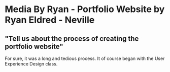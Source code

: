 # Media By Ryan - Portfolio Website by Ryan Eldred - Neville
## "Tell us about the process of creating the portfolio website"
For sure, it was a long and tedious process. It of course began with the User Experience Design class.